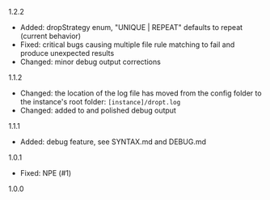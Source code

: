 1.2.2
* Added: dropStrategy enum, "UNIQUE | REPEAT" defaults to repeat (current behavior)
* Fixed: critical bugs causing multiple file rule matching to fail and produce unexpected results
* Changed: minor debug output corrections

1.1.2
* Changed: the location of the log file has moved from the config folder to the instance's root folder: `[instance]/dropt.log`
* Changed: added to and polished debug output

1.1.1
* Added: debug feature, see SYNTAX.md and DEBUG.md

1.0.1
* Fixed: NPE (#1)

1.0.0